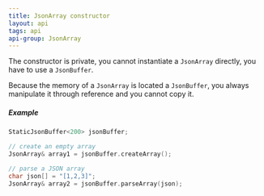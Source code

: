 ```yaml
---
title: JsonArray constructor
layout: api
tags: api
api-group: JsonArray
---
```


The constructor is private, you cannot instantiate a `JsonArray` directly, you have to use a `JsonBuffer`.

Because the memory of a `JsonArray` is located a `JsonBuffer`, you always manipulate it through reference and you cannot copy it.

##### Example

```c++
StaticJsonBuffer<200> jsonBuffer;

// create an empty array
JsonArray& array1 = jsonBuffer.createArray();

// parse a JSON array
char json[] = "[1,2,3]";
JsonArray& array2 = jsonBuffer.parseArray(json);
```
